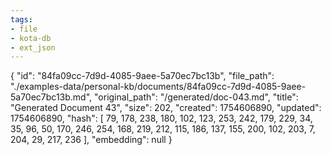 ```yaml
---
tags:
- file
- kota-db
- ext_json
---
```

{
  "id": "84fa09cc-7d9d-4085-9aee-5a70ec7bc13b",
  "file_path": "./examples-data/personal-kb/documents/84fa09cc-7d9d-4085-9aee-5a70ec7bc13b.md",
  "original_path": "/generated/doc-043.md",
  "title": "Generated Document 43",
  "size": 202,
  "created": 1754606890,
  "updated": 1754606890,
  "hash": [
    79,
    178,
    238,
    180,
    102,
    123,
    253,
    242,
    179,
    229,
    34,
    35,
    96,
    50,
    170,
    246,
    254,
    168,
    219,
    212,
    115,
    186,
    137,
    155,
    200,
    102,
    203,
    7,
    204,
    29,
    217,
    236
  ],
  "embedding": null
}